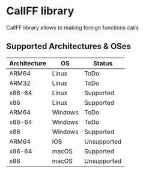 # CallFF library
CallFF library allows to making foreign functions calls.

## Supported Architectures & OSes
| Architecture | OS      | Status      |
|--------------|---------|-------------|
| ARM64        | Linux   | ToDo        |
| ARM32        | Linux   | ToDo        |
| x86-64       | Linux   | Supported   |
| x86          | Linux   | Supported   |
| ARM64        | Windows | ToDo        |
| x86-64       | Windows | ToDo        |
| x86          | Windows | Supported   |
| ARM64        | iOS     | Unsupported |
| x86-64       | macOS   | Supported   |
| x86          | macOS   | Unsupported |

